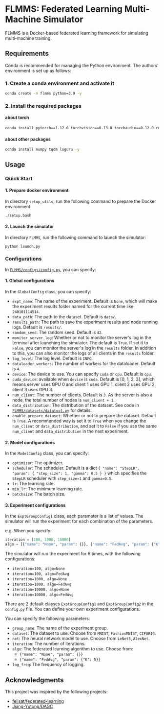 # FLMMS: Federated Learning Multi-Machine Simulator
FLMMS is a Docker-based federated learning framework for simulating multi-machine training.

## Requirements

Conda is recommended for managing the Python environment. The authors' environment is set up as follows:

### 1. Create a conda environment and activate it

```bash
conda create -n flmms python=3.9 -y
```

### 2. Install the required packages

#### about torch

```bash
conda install pytorch==1.12.0 torchvision==0.13.0 torchaudio==0.12.0 cudatoolkit=11.3 -c pytorch -y
```

#### about other packages

```bash
conda install numpy tqdm loguru -y
```

## Usage

### Quick Start

#### 1. Prepare docker environment

In directory `setup_utils`, run the following command to prepare the Docker environment:

```bash
./setup.bash
```

#### 2. Launch the simulator

In directory `FLMMS`, run the following command to launch the simulator:

```bash
python launch.py
```

### Configurations

In [`FLMMS/configs/config.py`](FLMMS/configs/config.py), you can specify:

#### 1. Global configurations

In the `GlobalConfig` class, you can specify:

- `expt_name`: The name of the experiment. Default is `None`, which will make the experiment results folder named for the current time like `240101114514`.
- `data_path`: The path to the dataset. Default is `data/`.
- `results_path`: The path to save the experiment results and node running logs. Default is `results/`.
- `random_seed`: The random seed. Default is `42`.
- `monitor_server_log`: Whether or not to monitor the server's log in the terminal after launching the simulator. The default is `True`. If set it to `False`, you can monitor the server's log in the `results` folder. In addition to this, you can also monitor the logs of all clients in the `results` folder.
- `log_level`: The log level. Default is `INFO`.
- `dataloader_workers`: The number of workers for the dataloader. Default is `4`.
- `device`: The device to use. You can specify `cuda` or `cpu`. Default is `cpu`.
- `cuda_device`: available when `device` is `cuda`. Default is [0, 1, 2, 3], which means server uses GPU 0 and client 1 uses GPU 1, client 2 uses GPU 2, client 3 uses GPU 3.
- `num_client`: The number of clients. Default is `3`. As the server is also a node, the total number of nodes is `num_client + 1`.
- `data_distribution`: The distribution of the dataset. See code in [`FLMMS/datasets/datatool.py`](FLMMS/datasets/datatool.py) for details.
- `enable_prepare_dataset`: Whether or not to prepare the dataset. Default is `True`. A recommended way is set it to `True` when you change the `num_client` or `data_distribution`, and set it to `False` if you use the same `num_client` and `data_distribution` in the next experiment.

#### 2. Model configurations

In the `ModelConfig` class, you can specify:

- `optimizer`: The optimizer.
- `scheduler`: The scheduler. Default is a dict `{ "name": "StepLR", "param": { "step_size": 1, "gamma": 0.5 } }` which specifies the `StepLR` scheduler with `step_size=1` and `gamma=0.5`.
- `lr`: The learning rate.
- `min_lr`: The minimum learning rate.
- `batchsize`: The batch size.

#### 3. Experiment configurations

In the `ExptGroupConfig1` class, each parameter is a list of values. The simulator will run the experiment for each combination of the parameters.

e.g. When you specify:

```python
iteration = [100, 1000, 10000]
algo = [{"name": "None", "param": {}}, {"name": "FedAvg", "param": {"K": 5}}]
```

The simulator will run the experiment for 6 times, with the following configurations:

- `iteration=100, algo=None`
- `iteration=100, algo=FedAvg`
- `iteration=1000, algo=None`
- `iteration=1000, algo=FedAvg`
- `iteration=10000, algo=None`
- `iteration=10000, algo=FedAvg`

There are 2 default classes `ExptGroupConfig1` and `ExptGroupConfig2` in the `config.py` file. You can define your own experiment configurations.

You can specify the following parameters:

- `group_name`: The name of the experiment group.
- `dataset`: The dataset to use. Choose from `MNIST`, `FashionMNIST`, `CIFAR10`.
- `net`: The neural network model to use. Choose from `LeNet5`, `AlexNet`.
- `iteration`: The number of iterations.
- `algo`: The federated learning algorithm to use. Choose from:
    - `{"name": "None", "param": {}}`
    - `{"name": "FedAvg", "param": {"K": 5}}`
- `log_freq`: The frequency of logging.

## Acknowledgments

This project was inspired by the following projects:

- [felisat/federated-learning](https://github.com/felisat/federated-learning)
- [Jiang-Yutong/DAGC](https://github.com/Jiang-Yutong/DAGC)